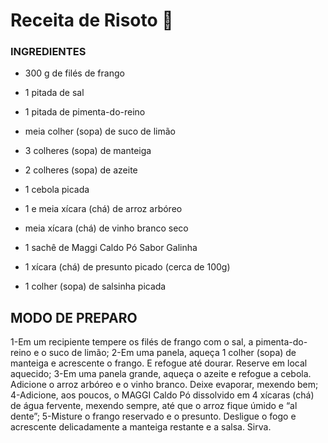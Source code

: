 # Receita de Risoto :chicken:

### INGREDIENTES

- 300 g de filés de frango

- 1 pitada de sal

- 1 pitada de pimenta-do-reino

- meia colher (sopa) de suco de limão

- 3 colheres (sopa) de manteiga

- 2 colheres (sopa) de azeite

- 1 cebola picada

- 1 e meia xícara (chá) de arroz arbóreo

- meia xícara (chá) de vinho branco seco

- 1 sachê de Maggi Caldo Pó Sabor Galinha

- 1 xícara (chá) de presunto picado (cerca de 100g)

- 1 colher (sopa) de salsinha picada

  

## MODO DE PREPARO

1-Em um recipiente tempere os filés de frango com o sal, a pimenta-do-reino e o suco de limão;
2-Em uma panela, aqueça 1 colher (sopa) de manteiga e acrescente o frango. E refogue até dourar. Reserve em local aquecido;
3-Em uma panela grande, aqueça o azeite e refogue a cebola. Adicione o arroz arbóreo e o vinho branco. Deixe evaporar, mexendo bem;
4-Adicione, aos poucos, o MAGGI Caldo Pó dissolvido em 4 xícaras (chá) de água fervente, mexendo sempre, até que o arroz fique úmido e “al dente”;
5-Misture o frango reservado e o presunto. Desligue o fogo e acrescente delicadamente a manteiga restante e a salsa. Sirva.